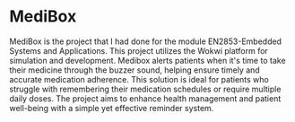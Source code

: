 # MediBox
MediBox is the project that I had done for the module EN2853-Embedded Systems and Applications. This project utilizes the Wokwi platform for simulation and development. Medibox alerts patients when it's time to take their medicine through the buzzer sound, helping ensure timely and accurate medication adherence.
This solution is ideal for patients who struggle with remembering their medication schedules or require multiple daily doses. The project aims to enhance health management and patient well-being with a simple yet effective reminder system.
